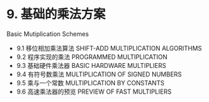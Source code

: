 # 9. 基础的乘法方案

Basic Mutiplication Schemes



-   9.1 移位相加乘法算法 SHIFT-ADD MULTIPLICATION ALGORITHMS
-   9.2 程序实现的乘法 PROGRAMMED MULTIPLICATION
-   9.3 基础硬件乘法器 BASIC HARDWARE MULTIPLIERS
-   9.4 有符号数乘法 MULTIPLICATION OF SIGNED NUMBERS
-   9.5 乘与一个常数 MULTIPLICATION BY CONSTANTS
-   9.6 高速乘法器的预览 PREVIEW OF FAST MULTIPLIERS
